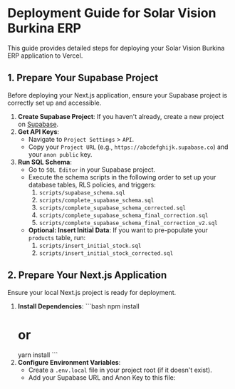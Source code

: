# Deployment Guide for Solar Vision Burkina ERP

This guide provides detailed steps for deploying your Solar Vision Burkina ERP application to Vercel.

## 1. Prepare Your Supabase Project

Before deploying your Next.js application, ensure your Supabase project is correctly set up and accessible.

1.  **Create Supabase Project**: If you haven't already, create a new project on [Supabase](https://supabase.com/).
2.  **Get API Keys**:
    *   Navigate to `Project Settings` > `API`.
    *   Copy your `Project URL` (e.g., `https://abcdefghijk.supabase.co`) and your `anon public` key.
3.  **Run SQL Schema**:
    *   Go to `SQL Editor` in your Supabase project.
    *   Execute the schema scripts in the following order to set up your database tables, RLS policies, and triggers:
        1.  `scripts/supabase_schema.sql`
        2.  `scripts/complete_supabase_schema.sql`
        3.  `scripts/complete_supabase_schema_corrected.sql`
        4.  `scripts/complete_supabase_schema_final_correction.sql`
        5.  `scripts/complete_supabase_schema_final_correction_v2.sql`
    *   **Optional: Insert Initial Data**: If you want to pre-populate your `products` table, run:
        1.  `scripts/insert_initial_stock.sql`
        2.  `scripts/insert_initial_stock_corrected.sql`

## 2. Prepare Your Next.js Application

Ensure your local Next.js project is ready for deployment.

1.  **Install Dependencies**:
    \`\`\`bash
    npm install
    # or
    yarn install
    \`\`\`
2.  **Configure Environment Variables**:
    *   Create a `.env.local` file in your project root (if it doesn't exist).
    *   Add your Supabase URL and Anon Key to this file:
